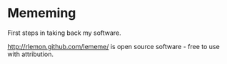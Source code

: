 Mememing
========

First steps in taking back my software.

http://rlemon.github.com/lememe/ is open source software - free to use with attribution. 
